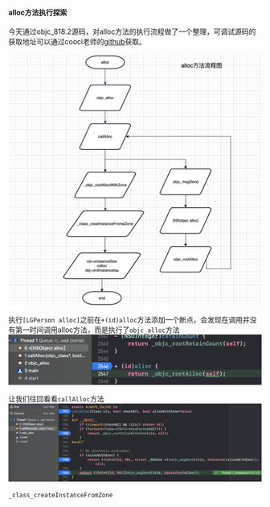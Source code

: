 #### alloc方法执行探索

今天通过objc_818.2源码，对alloc方法的执行流程做了一个整理，可调试源码的获取地址可以通过cooci老师的[github](:https://github.com/LGCooci/objc4_debug/tree/master)获取。

<img src="alloc_flowchart.png">

执行`[LGPerson alloc]`之前在`+(id)alloc`方法添加一个断点，会发现在调用并没有第一时间调用alloc方法，而是执行了`objc_alloc`方法<img src="allocfunc.png">

让我们往回看看`callAlloc`方法<img src="callAllocfunc.png">

`_class_createInstanceFromZone`
